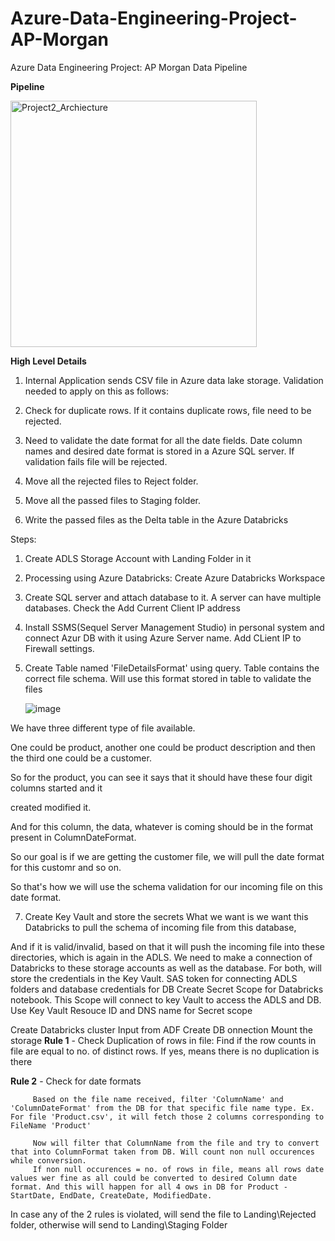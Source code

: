 # Azure-Data-Engineering-Project-AP-Morgan
Azure Data Engineering Project: AP Morgan Data Pipeline

**Pipeline**

<img width="394" alt="Project2_Archiecture" src="https://github.com/Akash743/Azure-Data-Engineering-Project-AP-Morgan/assets/57750483/2c2c0092-36ae-4421-98cd-4ad2432a2ebf">


**High Level Details**

1. Internal Application sends CSV file in Azure data lake storage. Validation needed to apply on this as follows:

2. Check for duplicate rows. If it contains duplicate rows, file need to be rejected.

3. Need to validate the date format for all the date fields. Date column names and desired date format is stored in a Azure SQL server. If validation fails file will be rejected.

4. Move all the rejected files to Reject folder.

5. Move all the passed files to Staging folder.

6. Write the passed files as the Delta table in the Azure Databricks


Steps:
1. Create ADLS Storage Account with Landing Folder in it
2. Processing using Azure Databricks: Create Azure Databricks Workspace
3. Create SQL server and attach database to it. A server can have multiple databases. Check the Add Current Client IP address
4. Install SSMS(Sequel Server Management Studio) in personal system and connect Azur DB with it using Azure Server name. Add CLient IP to Firewall settings.
5. Create Table named 'FileDetailsFormat' using query. Table contains the correct file schema. Will use this format stored in table to validate the files

   ![image](https://github.com/Akash743/Azure-Data-Engineering-Project-AP-Morgan/assets/57750483/57dec0bb-b40f-4ca8-8b64-c50fbce0550e)

We have three different type of file available.

One could be product, another one could be product description and then the third one could be a customer.

So for the product, you can see it says that it should have these four digit columns started and it

created modified it.

And for this column, the data, whatever is coming should be in the format present in ColumnDateFormat.

So our goal is if we are getting the customer file, we will pull the date format for this customr and so on.

So that's how we will use the schema validation for our incoming file on this date format.


7. Create Key Vault and store the secrets
   What we want is we want this Databricks to pull the schema of incoming file from this database,

And if it is valid/invalid, based on that it will push the incoming file into these directories, which is again in the ADLS.
We need to make a connection of Databricks to these storage accounts as well as the database. For both, will store the credentials in the Key Vault. SAS token for connecting ADLS folders and database credentials for DB
Create Secret Scope for Databricks notebook. This Scope will connect to key Vault to access the ADLS and DB. Use Key Vault Resouce ID and DNS name for Secret scope

Create Databricks cluster
Input from ADF
Create DB onnection
Mount the storage
**Rule 1** - Check Duplication of rows in file: Find if the row counts in file are equal to no. of distinct rows. If yes, means there is no duplication is there

**Rule 2** - Check for date formats

         Based on the file name received, filter 'ColumnName' and 'ColumnDateFormat' from the DB for that specific file name type. Ex. For file 'Product.csv', it will fetch those 2 columns corresponding to FileName 'Product'
         
         Now will filter that ColumnName from the file and try to convert that into ColumnFormat taken from DB. Will count non null occurences while conversion. 
         If non null occurences = no. of rows in file, means all rows date values wer fine as all could be converted to desired Column date format. And this will happen for all 4 ows in DB for Product - StartDate, EndDate, CreateDate, ModifiedDate.

In case any of the 2 rules is violated, will send the file to Landing\Rejected folder, otherwise will send to Landing\Staging Folder
